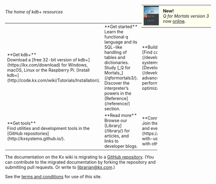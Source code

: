 <!-- Announce Q4M3 online -->
<div style="position: absolute; margin: 0; padding: 0; right: 50px; top: 50px;">
<table style="background: #ffe; margin: 0; padding: 0;">
<tr>
<td><a href="/mkdocs/qformortals3/" style="border: none; text-decoration: none;"><img src="/img/qfm3.jpg" style="box-shadow: 0 1.5px 3px rgba(0,0,0,.24); width: 50px"/></a></td>
<td><strong>New!</strong><br/><em>Q for Mortals version 3</em><br/>now <a href="/mkdocs/qformortals3/">online</a>.</td> 
</tr>
</table>
</div>

_The home of kdb+ resources_

<div style="clear: both; height: 1px;">&nbsp;</div>

<table markdown="1" id="front-page" style="clear: both">
<tr>
    <td width="33%">**Get kdb+**<br/>Download a [free 32-bit version of kdb+](https://kx.com/download) for Windows, macOS, Linux or the Raspberry Pi. [Install kdb+](http://code.kx.com/wiki/Tutorials/Installation). </td>
    <td width="33%">**Get started**<br/>Learn the functional q language and its SQL-like handling of tables and dictionaries. Study [_Q for Mortals_](/qformortals3/). Discover the interpreter’s powers in the [Reference](/reference/) section.</td>
    <td width="33%">**Build systems**<br/>[Find cookbooks](/developer/) for building systems, and our [Developer Briefs](/developer/#briefs) for advanced designs and performance optimization.</td>
</tr>
<tr>
    <td>**Get tools**<br/>Find utilities and development tools in the [GitHub repositories](http://kxsystems.github.io/).</td>
    <td>**Read more**<br/>Browse our [Library](/library/) for articles, and links to developer blogs.</td>
    <td>**Connect**<br/>Join the [Kx community and events](https://kx.com/connect-with-us/) to connect with others using kdb+.</td>
</tr>
</table>

The documentation on the Kx wiki is migrating to a [GitHub repository](http://github.com/kxsystems/docs). (You can contribute to the migrated documentation by forking the repository and submitting pull requests. Or write to [librarian@kx.com](mailto:librarian@kx.com).) 

See the [terms and conditions](http://code.kx.com/wiki/TermsAndConditions) for use of this site. 

